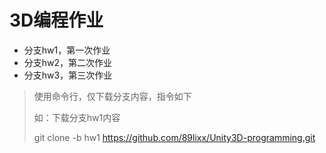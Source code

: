 #  3D编程作业

- 分支hw1，第一次作业
- 分支hw2，第二次作业
- 分支hw3，第三次作业





> 使用命令行，仅下载分支内容，指令如下
>
> 如：下载分支hw1内容
>
> git clone -b hw1 https://github.com/89lixx/Unity3D-programming.git

